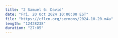 ```yaml
---
title: "2 Samuel 6: David"
date: "Fri, 20 Oct 2024 10:00:00 EST"
file: "https://cflcn.org/sermons/2024-10-20.m4a"
length: "12428238"
duration: "27:05"
---
```

